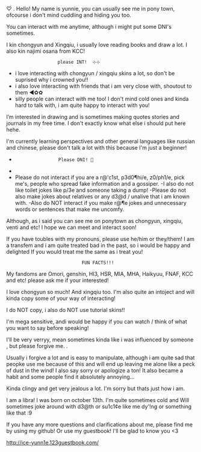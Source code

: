 ♡ . Hello! My name is yunnie, you can usually see me in pony town, 
ofcourse i don't mind cuddling and hiding you too. 

You can interact with me anytime, although i might put some DNI's sometimes.

I kin chongyun and Xingqiu, i usually love reading books and draw a lot. I also kin najimi osana from KCC! 

 		               please INT! 	⊹⊹
 - i love interacting with chongyun / xingqiu skins a lot, so don't be suprised why i crowned you!!
 - i also love interacting with friends that i am very close with, shoutout to them ◄✿✿
 - silly people can interact with me too! I don't mind cold ones and kinda hard to talk with, i am quite happy to interact with you! 
	

I’m interested in drawing and is sometimes making quotes stories and journals in my free time. 
I don't exactly know what else i should put here hehe.  


I'm currently learning perspectives and other general languages like russian and chinese, please don't talk a lot with this because I'm just a beginner!

-   		  	      Please DNI! 🙏
-   		  	  
- Please do not interact if you are a r@'c1st, p3d0¶hi/e, z0/ph1/e, pick me's, people who spread fake information and a gossiper.
-I also do not like toilet jokes like p/3e and someone taking a dump! 
-Please do not also make jokes about relatives or any d3@d / unalive that i am known with. 
-Also do NOT interact if you make r@¶e jokes and unnecessary words or sentences that make me uncomfy. 

Although, as i said you can see me on ponytown as chongyun, xingqiu, venti and etc! I hope we can meet and interact soon! 

If you have toubles with my pronouns, please use he/him or they/them! I am a transfem and i am quite treated bad in the past, so i would be happy and delighted If you would treat me the same as i treat you! 


                                FUN FACTS!!! 

My fandoms are Omori, genshin, HI3, HSR, MIA, MHA, Haikyuu, FNAF, KCC and etc! please ask me if your interested! 

I love chongyun so much! And xingqiu too. I'm also quite an intoject and will kinda copy some of your way of interacting! 

I do NOT copy, i also do NOT use tutorial skins!! 

I'm mega sensitive, andi would be happy if you can watch / think of what you want to say before speaking! 

I'll be very verryy, mean sometimes kinda like i was influenced by someone , but please forgive me. . 

Usually i forgive a lot and is easy to manipulate, although i am quite sad that peopke use me because of this and will end up leaving me alone like a peck of dust in the wind! I also say sorry or apologize a ton! It also became a habit and some people find it absolutely annoying...

Kinda clingy and get very jealous a lot.  I'm sorry but thats just how i am.  

I am a libra! I was born on october 13th. I'm quite sometimes cold and Will sometimes joke around with d3@th or su1c1¢e like me dy'!ng or something like that :9 

If you have any more questions and clarifications about me, please find me by using my github! Or use my guestbook! I'll be glad to know you <3

http://ice-yunn1e.123guestbook.com/
